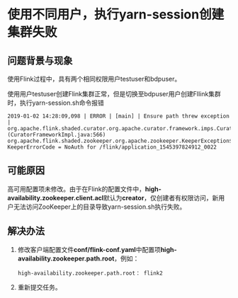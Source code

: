 # 使用不同用户，执行yarn-session创建集群失败<a name="ZH-CN_TOPIC_0187615918"></a>

## 问题背景与现象<a name="zh-cn_topic_0167274935_section370710207470"></a>

使用Flink过程中，具有两个相同权限用户testuser和bdpuser。

使用用户testuser创建Flink集群正常，但是切换至bdpuser用户创建Fllink集群时，执行yarn-session.sh命令报错

```
2019-01-02 14:28:09,098 | ERROR | [main] | Ensure path threw exception | org.apache.flink.shaded.curator.org.apache.curator.framework.imps.CuratorFrameworkImpl (CuratorFrameworkImpl.java:566) 
org.apache.flink.shaded.zookeeper.org.apache.zookeeper.KeeperException$NoAuthException: KeeperErrorCode = NoAuth for /flink/application_1545397824912_0022
```

## 可能原因<a name="zh-cn_topic_0167274935_section27469961718"></a>

高可用配置项未修改。由于在Flink的配置文件中，**high-availability.zookeeper.client.acl**默认为**creator**，仅创建者有权限访问，新用户无法访问ZooKeeper上的目录导致yarn-session.sh执行失败。

## 解决办法<a name="zh-cn_topic_0167274935_section13544011114717"></a>

1.  修改客户端配置文件**conf/flink-conf.yaml**中配置项**high-availability.zookeeper.path.root**，例如：

    ```
    high-availability.zookeeper.path.root： flink2
    ```

2.  重新提交任务。

